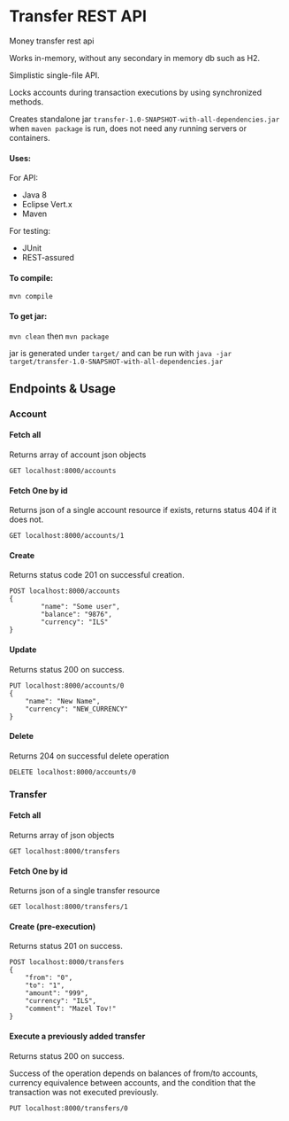 # Transfer REST API

Money transfer rest api

Works in-memory, without any secondary in memory db such as H2.

Simplistic single-file API.

Locks accounts during transaction executions by using synchronized methods.

Creates standalone jar `transfer-1.0-SNAPSHOT-with-all-dependencies.jar` when `maven package` is run,
does not need any running servers or containers.

#### Uses:

For API:

- Java 8
- Eclipse Vert.x
- Maven

For testing:

- JUnit
- REST-assured

#### To compile:

`mvn compile`

#### To get jar:

`mvn clean`
then 
`mvn package`

jar is generated under `target/` and can be run with `java -jar target/transfer-1.0-SNAPSHOT-with-all-dependencies.jar`

## Endpoints & Usage

### Account

#### Fetch all

Returns array of account json objects

`GET localhost:8000/accounts`

#### Fetch One by id

Returns json of a single account resource if exists, returns status 404 if it does not.

`GET localhost:8000/accounts/1`

#### Create

Returns status code 201 on successful creation.

```
POST localhost:8000/accounts
{
        "name": "Some user",
        "balance": "9876",
        "currency": "ILS"
}
```

#### Update

Returns status 200 on success.

```
PUT localhost:8000/accounts/0
{
    "name": "New Name",
    "currency": "NEW_CURRENCY"
}
```

#### Delete

Returns 204 on successful delete operation

```
DELETE localhost:8000/accounts/0
```
### Transfer

#### Fetch all

Returns array of json objects

`GET localhost:8000/transfers`

#### Fetch One by id

Returns json of a single transfer resource

`GET localhost:8000/transfers/1`

#### Create (pre-execution)

Returns status 201 on success.

```
POST localhost:8000/transfers
{
    "from": "0",
    "to": "1",
    "amount": "999",
    "currency": "ILS",
    "comment": "Mazel Tov!"
}
```

#### Execute a previously added transfer

Returns status 200 on success.

Success of the operation depends on balances of from/to accounts, currency equivalence 
between accounts, and the condition that the transaction was not executed previously.

```
PUT localhost:8000/transfers/0
```